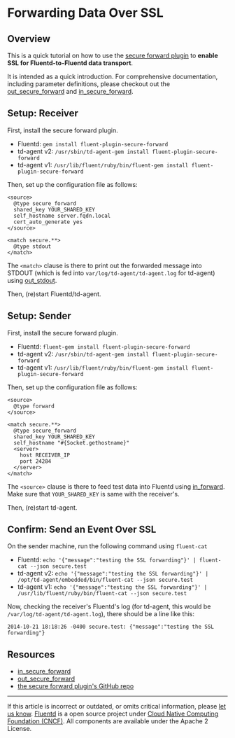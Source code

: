 Forwarding Data Over SSL
========================


Overview
--------

This is a quick tutorial on how to use the [secure forward
plugin](//github.com/tagomoris/fluent-plugin-secure-forward) to **enable
SSL for Fluentd-to-Fluentd data transport**.

It is intended as a quick introduction. For comprehensive documentation,
including parameter definitions, please checkout out the
[out\_secure\_forward](/articles/out_secure_forward.md) and
[in\_secure\_forward](/articles/in_secure_forward.md).

Setup: Receiver
---------------

First, install the secure forward plugin.

-   Fluentd: `gem install fluent-plugin-secure-forward`
-   td-agent v2:
    `/usr/sbin/td-agent-gem install fluent-plugin-secure-forward`
-   td-agent v1:
    `/usr/lib/fluent/ruby/bin/fluent-gem install fluent-plugin-secure-forward`

Then, set up the configuration file as follows:

``` {.CodeRay}
<source>
  @type secure_forward
  shared_key YOUR_SHARED_KEY
  self_hostname server.fqdn.local
  cert_auto_generate yes
</source>

<match secure.**>
  @type stdout
</match>
```

The `<match>` clause is there to print out the forwarded message into
STDOUT (which is fed into `var/log/td-agent/td-agent.log` for td-agent)
using [out\_stdout](/articles/out_stdout.md).

Then, (re)start Fluentd/td-agent.

Setup: Sender
-------------

First, install the secure forward plugin.

-   Fluentd: `fluent-gem install fluent-plugin-secure-forward`
-   td-agent v2:
    `/usr/sbin/td-agent-gem install fluent-plugin-secure-forward`
-   td-agent v1:
    `/usr/lib/fluent/ruby/bin/fluent-gem install fluent-plugin-secure-forward`

Then, set up the configuration file as follows:

``` {.CodeRay}
<source>
  @type forward
</source>

<match secure.**>
  @type secure_forward
  shared_key YOUR_SHARED_KEY
  self_hostname "#{Socket.gethostname}"
  <server>
    host RECEIVER_IP
    port 24284
  </server>
</match>
```

The `<source>` clause is there to feed test data into Fluentd using
[in\_forward](/articles/in_forward.md). Make sure that `YOUR_SHARED_KEY` is same with
the receiver's.

Then, (re)start td-agent.

Confirm: Send an Event Over SSL
-------------------------------

On the sender machine, run the following command using `fluent-cat`

-   Fluentd:
    `echo '{"message":"testing the SSL forwarding"}' | fluent-cat --json secure.test`
-   td-agent v2:
    `echo '{"message":"testing the SSL forwarding"}' | /opt/td-agent/embedded/bin/fluent-cat --json secure.test`
-   td-agent v1:
    `echo '{"message":"testing the SSL forwarding"}' | /usr/lib/fluent/ruby/bin/fluent-cat --json secure.test`

Now, checking the receiver's Fluentd's log (for td-agent, this would be
`/var/log/td-agent/td-agent.log`), there should be a line like this:

``` {.CodeRay}
2014-10-21 18:18:26 -0400 secure.test: {"message":"testing the SSL forwarding"}
```

Resources
---------

-   [in\_secure\_forward](/articles/in_secure_forward.md)
-   [out\_secure\_forward](/articles/out_secure_forward.md)
-   [the secure forward plugin's GitHub
    repo](//github.com/fluent/fluent-plugin-secure-forward)


------------------------------------------------------------------------


If this article is incorrect or outdated, or omits critical information,
please [let us know](https://github.com/fluent/fluentd-docs/issues?state=open).
[Fluentd](http://www.fluentd.org/) is a open source project under [Cloud
Native Computing Foundation (CNCF)](https://cncf.io/). All components
are available under the Apache 2 License.
